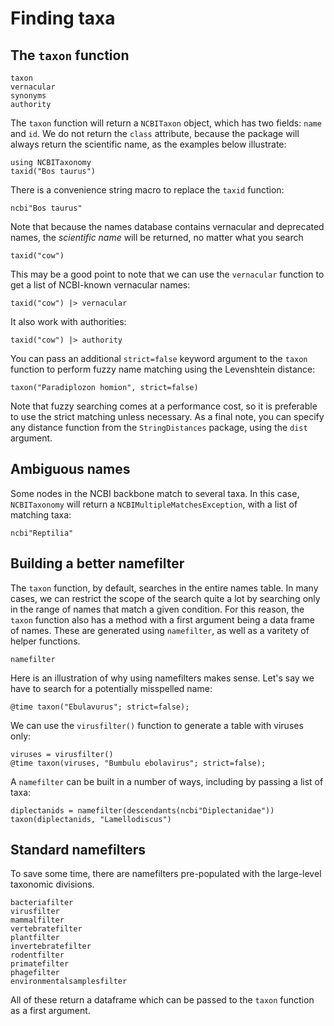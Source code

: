 # Finding taxa

## The `taxon` function

```@docs
taxon
vernacular
synonyms
authority
```

The `taxon` function will return a `NCBITaxon` object, which has two fields:
`name` and `id`. We do not return the `class` attribute, because the package
will always return the scientific name, as the examples below illustrate:

```@example taxid
using NCBITaxonomy
taxid("Bos taurus")
```

There is a convenience string macro to replace the `taxid` function:

```@example taxid
ncbi"Bos taurus"
```

Note that because the names database contains vernacular and deprecated names,
the *scientific name* will be returned, no matter what you search

```@example taxid
taxid("cow")
```

This may be a good point to note that we can use the `vernacular` function to
get a list of NCBI-known vernacular names:

```@example taxid
taxid("cow") |> vernacular
```

It also work with authorities:

```@example taxid
taxid("cow") |> authority
```

You can pass an additional `strict=false` keyword argument to the `taxon`
function to perform fuzzy name matching using the Levenshtein distance:

```@example taxid
taxon("Paradiplozon homion", strict=false)
```

Note that fuzzy searching comes at a performance cost, so it is preferable to
use the strict matching unless necessary. As a final note, you can specify any
distance function from the `StringDistances` package, using the `dist` argument.

## Ambiguous names

Some nodes in the NCBI backbone match to several taxa. In this case,
`NCBITaxonomy` will return a `NCBIMultipleMatchesException`, with a list of
matching taxa:

```@example taxid
ncbi"Reptilia"
```


## Building a better namefilter

The `taxon` function, by default, searches in the entire names table. In many
cases, we can restrict the scope of the search quite a lot by searching only in
the range of names that match a given condition. For this reason, the `taxon`
function also has a method with a first argument being a data frame of names.
These are generated using `namefilter`, as well as a varitety of helper
functions.

```@docs
namefilter
```

Here is an illustration of why using namefilters makes sense. Let's say we have
to search for a potentially misspelled name:

```@example taxid
@time taxon("Ebulavurus"; strict=false);
```

We can use the `virusfilter()` function to generate a table with viruses only:

```@example taxid
viruses = virusfilter()
@time taxon(viruses, "Bumbulu ebolavirus"; strict=false);
```

A `namefilter` can be built in a number of ways, including by passing a list of
taxa:

```@example taxid
diplectanids = namefilter(descendants(ncbi"Diplectanidae"))
taxon(diplectanids, "Lamellodiscus")
```

## Standard namefilters

To save some time, there are namefilters pre-populated with the large-level
taxonomic divisions.

```@docs
bacteriafilter
virusfilter
mammalfilter
vertebratefilter
plantfilter
invertebratefilter
rodentfilter
primatefilter
phagefilter
environmentalsamplesfilter
```

All of these return a dataframe which can be passed to the `taxon` function as a
first argument.
